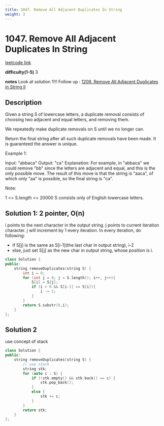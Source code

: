```yaml
---
title: 1047. Remove All Adjacent Duplicates In String
weight: 3
---
```

# 1047. Remove All Adjacent Duplicates In String
[leetcode link](https://leetcode.com/problems/remove-all-adjacent-duplicates-in-string/)

**difficulty(1-5)** 
3

**notes**
Look at solution 1!!!
Follow up : [1209. Remove All Adjacent Duplicates in String II](1209)

## Description
Given a string S of lowercase letters, a duplicate removal consists of choosing two adjacent and equal letters, and removing them.

We repeatedly make duplicate removals on S until we no longer can.

Return the final string after all such duplicate removals have been made.  It is guaranteed the answer is unique.

 

Example 1:

Input: "abbaca"
Output: "ca"
Explanation: 
For example, in "abbaca" we could remove "bb" since the letters are adjacent and equal, and this is the only possible move.  The result of this move is that the string is "aaca", of which only "aa" is possible, so the final string is "ca".
 

Note:

1 <= S.length <= 20000
S consists only of English lowercase letters.

## Solution 1: 2 pointer, O(n)
i points to the next character in the output string.
j points to current iteration character. j will increment by 1 every iteration.
In every iteration, do following:
- if S[j] is the same as S[i-1](the last char in output string), i-2
- else, just set S[j] as the new char in output string, whose position is i.

```c++
class Solution {
public:
    string removeDuplicates(string S) {
        int i = 0;
        for (int j = 0; j < S.length(); i++, j++){
            S[i] = S[j];
            if (i > 0 && S[i-1] == S[i]){
                i -= 2;
            }            
        }
        return S.substr(0,i);
    }
};
```
## Solution 2
use concept of stack

```c++
class Solution {
public:
    string removeDuplicates(string S) {
        // use stack
        string stk;
        for (auto c : S) {
            if (!stk.empty() && stk.back() == c) {
                stk.pop_back();
            }
            else {
                stk += c;
            }
        }
        return stk;
    }
};
```